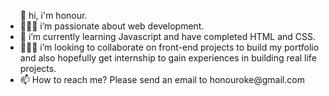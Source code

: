 <ul>👋 hi, i'm honour.
<li>🧍🏾‍♂️ i’m passionate about web development.</li>
<li>🔭 i’m currently learning Javascript and have completed HTML and CSS.</li>
<li>🏄🏾‍♂️ i’m looking to collaborate on front-end projects to build my portfolio and also hopefully get internship to gain experiences in building real life projects.</li>
<li>📫 How to reach me? Please send an email to honouroke@gmail.com</li>
</ul>
<!--
**honour-dev/honour-dev** is a ✨ _special_ ✨ repository because its `README.md` (this file) appears on your GitHub profile.

Here are some ideas to get you started:

- I’m currently working on ...
- 🌱 I’m currently learning ...
- 👯 I’m looking to collaborate on ...
- 🤔 I’m looking for help with ...
- 💬 Ask me about ...
- 📫 How to reach me: ...
- 😄 Pronouns: ...
- ⚡ Fun fact: ...
-->
